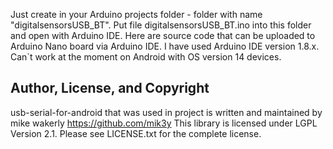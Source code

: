 Just create in your Arduino projects folder - folder with name "digitalsensorsUSB_BT". Put file digitalsensorsUSB_BT.ino into this folder and open with Arduino IDE. 
Here are source code that can be uploaded to Arduino Nano board via Arduino IDE. I have used Arduino IDE version 1.8.x. 
Can`t work at the moment on Android with OS version 14 devices.

## Author, License, and Copyright

usb-serial-for-android that was used in project is written and maintained by mike wakerly https://github.com/mik3y
This library is licensed under LGPL Version 2.1. Please see LICENSE.txt for the complete license.
